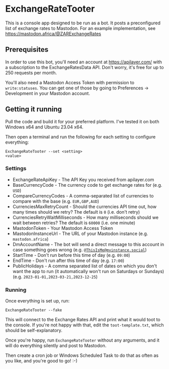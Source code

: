 # ExchangeRateTooter

This is a console app designed to be run as a bot. It posts a preconfigured list of exchange rates to Mastodon. For an example implementation, see https://mastodon.africa/@ZARExchangeRates

## Prerequisites

In order to use this bot, you'll need an account at https://apilayer.com/ with a subscription to the ExchangeRatesData API. Don't worry, it's free for up to 250 requests per month.

You'll also need a Mastodon Access Token with permission to <code>write:statuses</code>. You can get one of those by going to Preferences -> Development in your Mastodon account.

## Getting it running

Pull the code and build it for your preferred platform. I've tested it on both Windows x64 and Ubuntu 23.04 x64.

Then open a terminal and run the following for each setting to configure everything:

<code>ExchangeRateTooter --set &lt;setting&gt; &lt;value&gt;</code>

### Settings

* ExchangeRateApiKey - The API Key you received from apilayer.com
* BaseCurrencyCode - The currency code to get exchange rates for (e.g. <code>USD</code>)
* CompareCurrencyCodes - A comma-separated list of currencies to compare with the base (e.g. <code>EUR,GBP,AUD</code>)
* CurrenciesMaxRetryCount - Should the currencies API time out, how many times should we retry? The default is <code>0</code> (i.e. don't retry)
* CurrenciesRetryWaitMilliseconds - How many milliseconds should we wait between retries? The default is <code>60000</code> (i.e. one minute)
* MastodonToken - Your Mastodon Access Token
* MastodonInstanceUrl - The URL of your Mastodon instance (e.g. <code>mastodon.africa</code>)
* DmAccountName - The bot will send a direct message to this account in case something goes wrong (e.g. <code>@ThisIsMe@myinstance.social</code>)
* StartTime - Don't run before this time of day (e.g. <code>09:00</code>)
* EndTime - Don't run after this time of day (e.g. <code>17:00</code>)
* PublicHolidays - A comma separated list of dates on which you don't want the app to run (it automatically won't run on Saturdays or Sundays) (e.g. <code>2023-01-01,2023-03-21,2023-12-25</code>)

### Running

Once everything is set up, run:

<code>ExchangeRateTooter --fake</code>

This will connect to the Exchange Rates API and print what it would toot to the console. If you're not happy with that, edit the <code>toot-template.txt</code>, which should be self-explanatory.

Once you're happy, run <code>ExchangeRateTooter</code> without any arguments, and it will do everything silently and post to Mastodon.

Then create a cron job or Windows Scheduled Task to do that as often as you like, and you're good to go! :-)
